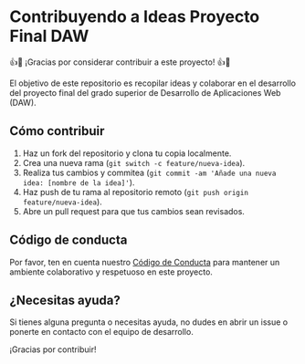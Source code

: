 # Contribuyendo a Ideas Proyecto Final DAW

👍🎉 ¡Gracias por considerar contribuir a este proyecto! 👍🎉

El objetivo de este repositorio es recopilar ideas y colaborar en el desarrollo del proyecto final del grado superior de Desarrollo de Aplicaciones Web (DAW).

## Cómo contribuir

1. Haz un fork del repositorio y clona tu copia localmente.
2. Crea una nueva rama (`git switch -c feature/nueva-idea`).
3. Realiza tus cambios y commitea (`git commit -am 'Añade una nueva idea: [nombre de la idea]'`).
4. Haz push de tu rama al repositorio remoto (`git push origin feature/nueva-idea`).
5. Abre un pull request para que tus cambios sean revisados.

## Código de conducta

Por favor, ten en cuenta nuestro [Código de Conducta](code_of_conduct.md) para mantener un ambiente colaborativo y respetuoso en este proyecto.

## ¿Necesitas ayuda?

Si tienes alguna pregunta o necesitas ayuda, no dudes en abrir un issue o ponerte en contacto con el equipo de desarrollo.

¡Gracias por contribuir!
